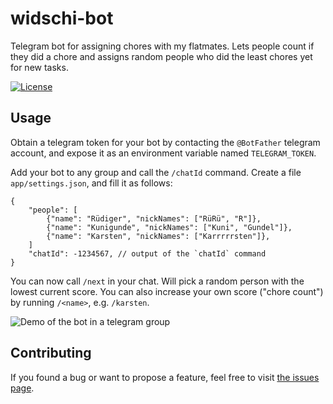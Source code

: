 # widschi-bot

Telegram bot for assigning chores with my flatmates. Lets people count if they did a chore and assigns random people who did the least chores yet for new tasks.

[![License](https://img.shields.io/github/license/juliuste/widschi-bot.svg?style=flat)](license)

## Usage

Obtain a telegram token for your bot by contacting the `@BotFather` telegram account, and expose it as an environment variable named `TELEGRAM_TOKEN`.

Add your bot to any group and call the `/chatId` command. Create a file `app/settings.json`, and fill it as follows:

```json5
{
	"people": [
		{"name": "Rüdiger", "nickNames": ["RüRü", "R"]},
		{"name": "Kunigunde", "nickNames": ["Kuni", "Gundel"]},
		{"name": "Karsten", "nickNames": ["Karrrrrsten"]},
	]
	"chatId": -1234567, // output of the `chatId` command
}
```

You can now call `/next` in your chat. Will pick a random person with the lowest current score. You can also increase your own score ("chore count") by running `/<name>`, e.g. `/karsten`.

![Demo of the bot in a telegram group](demo.gif)

## Contributing

If you found a bug or want to propose a feature, feel free to visit [the issues page](https://github.com/juliuste/widschi-bot/issues).
